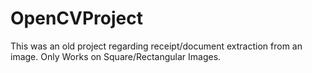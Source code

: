 # OpenCVProject
This was an old project regarding receipt/document extraction from an image. Only Works on Square/Rectangular Images.
